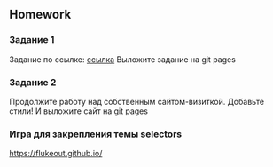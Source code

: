 ##  Homework

### Задание 1
Задание по ссылке: [ссылка](https://github.com/ait-tr/task_fe-css-animals-are-drunk)
Выложите задание на git pages

### Задание 2

Продолжите работу над собственным сайтом-визиткой. Добавьте стили!
И выложите сайт на git pages

### Игра для закрепления темы selectors
https://flukeout.github.io/


